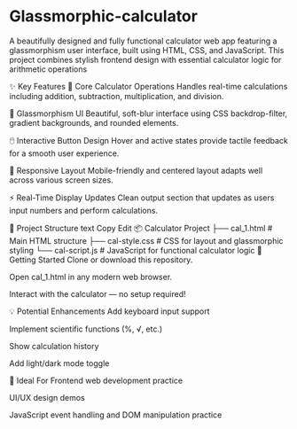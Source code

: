 # Glassmorphic-calculator
A beautifully designed and fully functional calculator web app featuring a glassmorphism user interface, built using HTML, CSS, and JavaScript. This project combines stylish frontend design with essential calculator logic for arithmetic operations

✨ Key Features
🔢 Core Calculator Operations
Handles real-time calculations including addition, subtraction, multiplication, and division.

💎 Glassmorphism UI
Beautiful, soft-blur interface using CSS backdrop-filter, gradient backgrounds, and rounded elements.

🖱️ Interactive Button Design
Hover and active states provide tactile feedback for a smooth user experience.

📲 Responsive Layout
Mobile-friendly and centered layout adapts well across various screen sizes.

⚡ Real-Time Display Updates
Clean output section that updates as users input numbers and perform calculations.

📁 Project Structure
text
Copy
Edit
📦 Calculator Project
├── cal_1.html       # Main HTML structure
├── cal-style.css    # CSS for layout and glassmorphic styling
└── cal-script.js    # JavaScript for functional calculator logic
🚀 Getting Started
Clone or download this repository.

Open cal_1.html in any modern web browser.

Interact with the calculator — no setup required!

💡 Potential Enhancements
Add keyboard input support

Implement scientific functions (%, √, etc.)

Show calculation history

Add light/dark mode toggle

📌 Ideal For
Frontend web development practice

UI/UX design demos

JavaScript event handling and DOM manipulation practice
